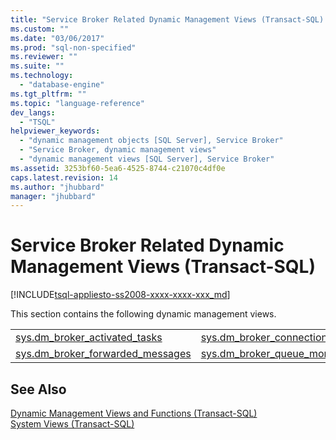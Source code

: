 ```yaml
---
title: "Service Broker Related Dynamic Management Views (Transact-SQL) | Microsoft Docs"
ms.custom: ""
ms.date: "03/06/2017"
ms.prod: "sql-non-specified"
ms.reviewer: ""
ms.suite: ""
ms.technology: 
  - "database-engine"
ms.tgt_pltfrm: ""
ms.topic: "language-reference"
dev_langs: 
  - "TSQL"
helpviewer_keywords: 
  - "dynamic management objects [SQL Server], Service Broker"
  - "Service Broker, dynamic management views"
  - "dynamic management views [SQL Server], Service Broker"
ms.assetid: 3253bf60-5ea6-4525-8744-c21070c4df0e
caps.latest.revision: 14
ms.author: "jhubbard"
manager: "jhubbard"
---
```

# Service Broker Related Dynamic Management Views (Transact-SQL)
[!INCLUDE[tsql-appliesto-ss2008-xxxx-xxxx-xxx_md](../../../database-engine/configure/windows/includes/tsql-appliesto-ss2008-xxxx-xxxx-xxx-md.md)]

  This section contains the following dynamic management views.  
  
|||  
|-|-|  
|[sys.dm_broker_activated_tasks](../../../relational-databases/reference/system-dynamic-management-views/sys.dm-broker-activated-tasks-transact-sql.md)|[sys.dm_broker_connections](../../../relational-databases/reference/system-dynamic-management-views/sys.dm-broker-connections-transact-sql.md)|  
|[sys.dm_broker_forwarded_messages](../../../relational-databases/reference/system-dynamic-management-views/sys.dm-broker-forwarded-messages-transact-sql.md)|[sys.dm_broker_queue_monitors](../../../relational-databases/reference/system-dynamic-management-views/sys.dm-broker-queue-monitors-transact-sql.md)|  
  
## See Also  
 [Dynamic Management Views and Functions &#40;Transact-SQL&#41;](../Topic/Dynamic%20Management%20Views%20and%20Functions%20\(Transact-SQL\).md)   
 [System Views &#40;Transact-SQL&#41;](http://msdn.microsoft.com/en-US/library/ms177862(SQL.130).aspx)  
  
  